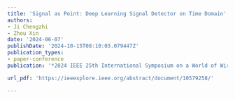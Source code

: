 ```yaml
---
title: 'Signal as Point: Deep Learning Signal Detector on Time Domain'
authors:
- Ji Chengzhi
- Zhou Xin
date: '2024-06-07'
publishDate: '2024-10-15T08:10:03.079447Z'
publication_types:
- paper-conference
publication: '*2024 IEEE 25th International Symposium on a World of Wireless, Mobile and Multimedia Networks (WoWMoM)*'

url_pdf: 'https://ieeexplore.ieee.org/abstract/document/10579258/'

---
```

